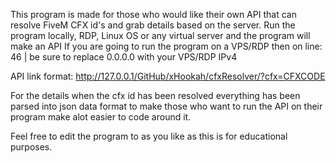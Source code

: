 This program is made for those who would like their own API that can resolve FiveM CFX id's and grab details based on the server.
Run the program locally, RDP, Linux OS or any virtual server and the program will make an API
If you are going to run the program on a VPS/RDP then on line: 46 | be sure to replace 0.0.0.0 with your VPS/RDP IPv4

API link format: http://127.0.0.1/GitHub/xHookah/cfxResolver/?cfx=CFXCODE

For the details when the cfx id has been resolved everything has been parsed into json data format to make those who want to run the API on their program make alot easier to code around it.

Feel free to edit the program to as you like as this is for educational purposes.
